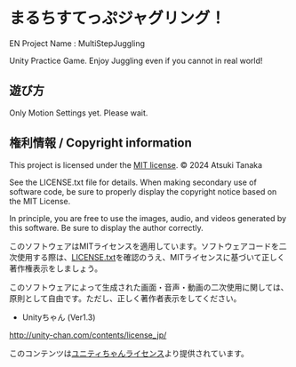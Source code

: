 # まるちすてっぷジャグリング！
EN Project Name : MultiStepJuggling

Unity Practice Game. Enjoy Juggling even if you cannot in real world!

## 遊び方

Only Motion Settings yet. Please wait.

## 権利情報 / Copyright information

This project is licensed under the [MIT license](LICENSE.txt). © 2024 Atsuki Tanaka

See the LICENSE.txt file for details. When making secondary use of software code, be sure to properly display the copyright notice based on the MIT License.

In principle, you are free to use the images, audio, and videos generated by this software. Be sure to display the author correctly.

このソフトウェアはMITライセンスを適用しています。ソフトウェアコードを二次使用する際は、[LICENSE.txt](LICENSE.txt)を確認のうえ、MITライセンスに基づいて正しく著作権表示をしましょう。

このソフトウェアによって生成された画面・音声・動画の二次使用に関しては、原則として自由です。ただし、正しく著作者表示をしてください。

* Unityちゃん (Ver1.3)

http://unity-chan.com/contents/license_jp/

このコンテンツは[ユニティちゃんライセンス](./UnityChan/ReadMe)より提供されています。




